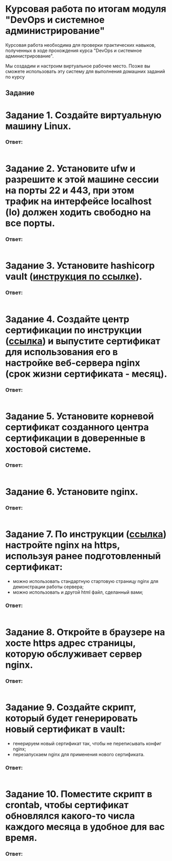# Курсовая работа по итогам модуля "DevOps и системное администрирование"

Курсовая работа необходима для проверки практических навыков, полученных в ходе прохождения курса "DevOps и системное администрирование".

Мы создадим и настроим виртуальное рабочее место. Позже вы сможете использовать эту систему для выполнения домашних заданий по курсу

## Задание

# Задание 1. Создайте виртуальную машину Linux.
 

### Ответ:

```bash


```
# Задание 2. Установите ufw и разрешите к этой машине сессии на порты 22 и 443, при этом трафик на интерфейсе localhost (lo) должен ходить свободно на все порты.
 

### Ответ:

```bash


```
# Задание 3. Установите hashicorp vault ([инструкция по ссылке](https://learn.hashicorp.com/tutorials/vault/getting-started-install?in=vault/getting-started#install-vault)).
 

### Ответ:

```bash


```
# Задание 4. Cоздайте центр сертификации по инструкции ([ссылка](https://learn.hashicorp.com/tutorials/vault/pki-engine?in=vault/secrets-management)) и выпустите сертификат для использования его в настройке веб-сервера nginx (срок жизни сертификата - месяц).
 

### Ответ:

```bash


```
# Задание 5. Установите корневой сертификат созданного центра сертификации в доверенные в хостовой системе.
 

### Ответ:

```bash


```
# Задание 6. Установите nginx.
 

### Ответ:

```bash


```
# Задание 7. По инструкции ([ссылка](https://nginx.org/en/docs/http/configuring_https_servers.html)) настройте nginx на https, используя ранее подготовленный сертификат:
  - можно использовать стандартную стартовую страницу nginx для демонстрации работы сервера;
  - можно использовать и другой html файл, сделанный вами;


### Ответ:

```bash


```
# Задание 8. Откройте в браузере на хосте https адрес страницы, которую обслуживает сервер nginx.
 

### Ответ:

```bash


```
# Задание 9. Создайте скрипт, который будет генерировать новый сертификат в vault:
  - генерируем новый сертификат так, чтобы не переписывать конфиг nginx;
  - перезапускаем nginx для применения нового сертификата.
 

### Ответ:

```bash


```
# Задание 10. Поместите скрипт в crontab, чтобы сертификат обновлялся какого-то числа каждого месяца в удобное для вас время.
 

### Ответ:

```bash


```




